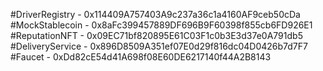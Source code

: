 #DriverRegistry - 0x114409A757403A9c237a36c1a4160AF9ceb50cDa
#MockStablecoin - 0x8aFc399457889DF696B9F60398f855cb6FD926E1
#ReputationNFT - 0x09EC71bf820895E61C03F1c0b3E3d37e0A791db5
#DeliveryService - 0x896D8509A351ef07E0d29f816dc04D0426b7d7F7
#Faucet - 0xDd82cE54d41A698f08E60DE6217140f44A2B8143
